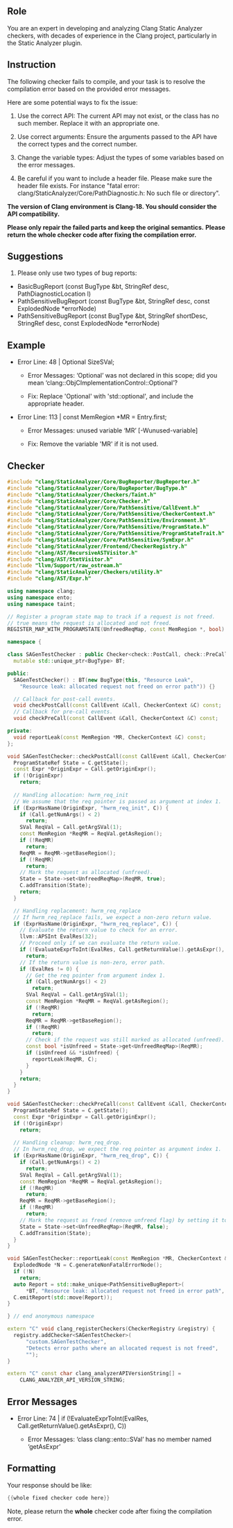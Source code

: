 ## Role

You are an expert in developing and analyzing Clang Static Analyzer checkers, with decades of experience in the Clang project, particularly in the Static Analyzer plugin.

## Instruction

The following checker fails to compile, and your task is to resolve the compilation error based on the provided error messages.

Here are some potential ways to fix the issue:

1. Use the correct API: The current API may not exist, or the class has no such member. Replace it with an appropriate one.

2. Use correct arguments: Ensure the arguments passed to the API have the correct types and the correct number.

3. Change the variable types: Adjust the types of some variables based on the error messages.

4. Be careful if you want to include a header file. Please make sure the header file exists. For instance "fatal error: clang/StaticAnalyzer/Core/PathDiagnostic.h: No such file or directory".

**The version of Clang environment is Clang-18. You should consider the API compatibility.**

**Please only repair the failed parts and keep the original semantics.**
**Please return the whole checker code after fixing the compilation error.**

## Suggestions

1. Please only use two types of bug reports:
  - BasicBugReport (const BugType &bt, StringRef desc, PathDiagnosticLocation l)
  - PathSensitiveBugReport (const BugType &bt, StringRef desc, const ExplodedNode *errorNode)
  - PathSensitiveBugReport (const BugType &bt, StringRef shortDesc, StringRef desc, const ExplodedNode *errorNode)

## Example

- Error Line: 48 |   Optional<DefinedOrUnknownSVal> SizeSVal; 

  - Error Messages: ‘Optional’ was not declared in this scope; did you mean ‘clang::ObjCImplementationControl::Optional’? 

  - Fix: Replace 'Optional<DefinedOrUnknownSVal>' with 'std::optional<DefinedOrUnknownSVal>', and include the appropriate header. 

- Error Line: 113 |     const MemRegion *MR = Entry.first;

    - Error Messages: unused variable ‘MR’ [-Wunused-variable]

    - Fix: Remove the variable 'MR' if it is not used.

## Checker

```cpp
#include "clang/StaticAnalyzer/Core/BugReporter/BugReporter.h"
#include "clang/StaticAnalyzer/Core/BugReporter/BugType.h"
#include "clang/StaticAnalyzer/Checkers/Taint.h"
#include "clang/StaticAnalyzer/Core/Checker.h"
#include "clang/StaticAnalyzer/Core/PathSensitive/CallEvent.h"
#include "clang/StaticAnalyzer/Core/PathSensitive/CheckerContext.h"
#include "clang/StaticAnalyzer/Core/PathSensitive/Environment.h"
#include "clang/StaticAnalyzer/Core/PathSensitive/ProgramState.h"
#include "clang/StaticAnalyzer/Core/PathSensitive/ProgramStateTrait.h"
#include "clang/StaticAnalyzer/Core/PathSensitive/SymExpr.h"
#include "clang/StaticAnalyzer/Frontend/CheckerRegistry.h"
#include "clang/AST/RecursiveASTVisitor.h"
#include "clang/AST/StmtVisitor.h"
#include "llvm/Support/raw_ostream.h"
#include "clang/StaticAnalyzer/Checkers/utility.h"
#include "clang/AST/Expr.h"

using namespace clang;
using namespace ento;
using namespace taint;

// Register a program state map to track if a request is not freed.
// true means the request is allocated and not freed.
REGISTER_MAP_WITH_PROGRAMSTATE(UnfreedReqMap, const MemRegion *, bool)

namespace {

class SAGenTestChecker : public Checker<check::PostCall, check::PreCall> {
  mutable std::unique_ptr<BugType> BT;

public:
  SAGenTestChecker() : BT(new BugType(this, "Resource Leak",
    "Resource leak: allocated request not freed on error path")) {}

  // Callback for post-call events.
  void checkPostCall(const CallEvent &Call, CheckerContext &C) const;
  // Callback for pre-call events.
  void checkPreCall(const CallEvent &Call, CheckerContext &C) const;

private:
  void reportLeak(const MemRegion *MR, CheckerContext &C) const;
};

void SAGenTestChecker::checkPostCall(const CallEvent &Call, CheckerContext &C) const {
  ProgramStateRef State = C.getState();
  const Expr *OriginExpr = Call.getOriginExpr();
  if (!OriginExpr)
    return;
  
  // Handling allocation: hwrm_req_init
  // We assume that the req pointer is passed as argument at index 1.
  if (ExprHasName(OriginExpr, "hwrm_req_init", C)) {
    if (Call.getNumArgs() < 2)
      return;
    SVal ReqVal = Call.getArgSVal(1);
    const MemRegion *ReqMR = ReqVal.getAsRegion();
    if (!ReqMR)
      return;
    ReqMR = ReqMR->getBaseRegion();
    if (!ReqMR)
      return;
    // Mark the request as allocated (unfreed).
    State = State->set<UnfreedReqMap>(ReqMR, true);
    C.addTransition(State);
    return;
  }

  // Handling replacement: hwrm_req_replace
  // If hwrm_req_replace fails, we expect a non-zero return value.
  if (ExprHasName(OriginExpr, "hwrm_req_replace", C)) {
    // Evaluate the return value to check for an error.
    llvm::APSInt EvalRes(32);
    // Proceed only if we can evaluate the return value.
    if (!EvaluateExprToInt(EvalRes, Call.getReturnValue().getAsExpr(), C))
      return;
    // If the return value is non-zero, error path.
    if (EvalRes != 0) {
      // Get the req pointer from argument index 1.
      if (Call.getNumArgs() < 2)
        return;
      SVal ReqVal = Call.getArgSVal(1);
      const MemRegion *ReqMR = ReqVal.getAsRegion();
      if (!ReqMR)
        return;
      ReqMR = ReqMR->getBaseRegion();
      if (!ReqMR)
        return;
      // Check if the request was still marked as allocated (unfreed).
      const bool *isUnfreed = State->get<UnfreedReqMap>(ReqMR);
      if (isUnfreed && *isUnfreed) {
        reportLeak(ReqMR, C);
      }
    }
    return;
  }
}

void SAGenTestChecker::checkPreCall(const CallEvent &Call, CheckerContext &C) const {
  ProgramStateRef State = C.getState();
  const Expr *OriginExpr = Call.getOriginExpr();
  if (!OriginExpr)
    return;
  
  // Handling cleanup: hwrm_req_drop.
  // In hwrm_req_drop, we expect the req pointer as argument index 1.
  if (ExprHasName(OriginExpr, "hwrm_req_drop", C)) {
    if (Call.getNumArgs() < 2)
      return;
    SVal ReqVal = Call.getArgSVal(1);
    const MemRegion *ReqMR = ReqVal.getAsRegion();
    if (!ReqMR)
      return;
    ReqMR = ReqMR->getBaseRegion();
    if (!ReqMR)
      return;
    // Mark the request as freed (remove unfreed flag) by setting it to false.
    State = State->set<UnfreedReqMap>(ReqMR, false);
    C.addTransition(State);
  }
}

void SAGenTestChecker::reportLeak(const MemRegion *MR, CheckerContext &C) const {
  ExplodedNode *N = C.generateNonFatalErrorNode();
  if (!N)
    return;
  auto Report = std::make_unique<PathSensitiveBugReport>(
      *BT, "Resource leak: allocated request not freed in error path", N);
  C.emitReport(std::move(Report));
}

} // end anonymous namespace

extern "C" void clang_registerCheckers(CheckerRegistry &registry) {
  registry.addChecker<SAGenTestChecker>(
      "custom.SAGenTestChecker", 
      "Detects error paths where an allocated request is not freed", 
      "");
}

extern "C" const char clang_analyzerAPIVersionString[] =
    CLANG_ANALYZER_API_VERSION_STRING;

```

## Error Messages 

- Error Line: 74 |     if (!EvaluateExprToInt(EvalRes, Call.getReturnValue().getAsExpr(), C))

	- Error Messages: ‘class clang::ento::SVal’ has no member named ‘getAsExpr’



## Formatting 

Your response should be like: 

```cpp
{{whole fixed checker code here}}
```

Note, please return the **whole** checker code after fixing the compilation error.